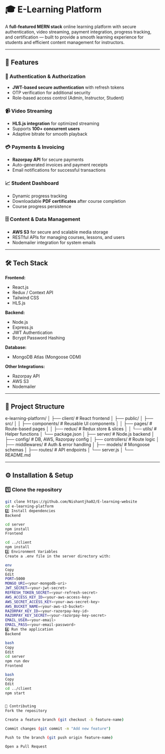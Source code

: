 # 🎓 E-Learning Platform

A **full-featured MERN stack** online learning platform with secure authentication, video streaming, payment integration, progress tracking, and certification — built to provide a smooth learning experience for students and efficient content management for instructors.

---

## 🚀 Features

### 👤 Authentication & Authorization
- **JWT-based secure authentication** with refresh tokens
- OTP verification for additional security
- Role-based access control (Admin, Instructor, Student)

### 📹 Video Streaming
- **HLS.js integration** for optimized streaming
- Supports **100+ concurrent users**
- Adaptive bitrate for smooth playback

### 💳 Payments & Invoicing
- **Razorpay API** for secure payments
- Auto-generated invoices and payment receipts
- Email notifications for successful transactions

### 📈 Student Dashboard
- Dynamic progress tracking
- Downloadable **PDF certificates** after course completion
- Course progress persistence

### 🗄️ Content & Data Management
- **AWS S3** for secure and scalable media storage
- RESTful APIs for managing courses, lessons, and users
- Nodemailer integration for system emails

---

## 🛠️ Tech Stack

**Frontend:**
- React.js
- Redux / Context API
- Tailwind CSS
- HLS.js

**Backend:**
- Node.js
- Express.js
- JWT Authentication
- Bcrypt Password Hashing

**Database:**
- MongoDB Atlas (Mongoose ODM)

**Other Integrations:**
- Razorpay API
- AWS S3
- Nodemailer

---

## 📂 Project Structure

e-learning-platform/
│
├── client/ # React frontend
│ ├── public/
│ ├── src/
│ │ ├── components/ # Reusable UI components
│ │ ├── pages/ # Route-based pages
│ │ ├── redux/ # Redux store & slices
│ │ └── utils/ # Helper functions
│ └── package.json
│
├── server/ # Node.js backend
│ ├── config/ # DB, AWS, Razorpay config
│ ├── controllers/ # Route logic
│ ├── middlewares/ # Auth & error handling
│ ├── models/ # Mongoose schemas
│ ├── routes/ # API endpoints
│ └── server.js
│
└── README.md

---

## ⚙️ Installation & Setup

### 1️⃣ Clone the repository
```bash
git clone https://github.com/Nishantjha02/E-learning-website
cd e-learning-platform
2️⃣ Install dependencies
Backend

cd server
npm install
Frontend

cd ../client
npm install
3️⃣ Environment Variables
Create a .env file in the server directory with:

env
Copy
Edit
PORT=5000
MONGO_URI=<your-mongodb-uri>
JWT_SECRET=<your-jwt-secret>
REFRESH_TOKEN_SECRET=<your-refresh-secret>
AWS_ACCESS_KEY_ID=<your-aws-access-key>
AWS_SECRET_ACCESS_KEY=<your-aws-secret-key>
AWS_BUCKET_NAME=<your-aws-s3-bucket>
RAZORPAY_KEY_ID=<your-razorpay-key-id>
RAZORPAY_KEY_SECRET=<your-razorpay-key-secret>
EMAIL_USER=<your-email>
EMAIL_PASS=<your-email-password>
4️⃣ Run the application
Backend

bash
Copy
Edit
cd server
npm run dev
Frontend

bash
Copy
Edit
cd ../client
npm start


🤝 Contributing
Fork the repository

Create a feature branch (git checkout -b feature-name)

Commit changes (git commit -m "Add new feature")

Push to the branch (git push origin feature-name)

Open a Pull Request

